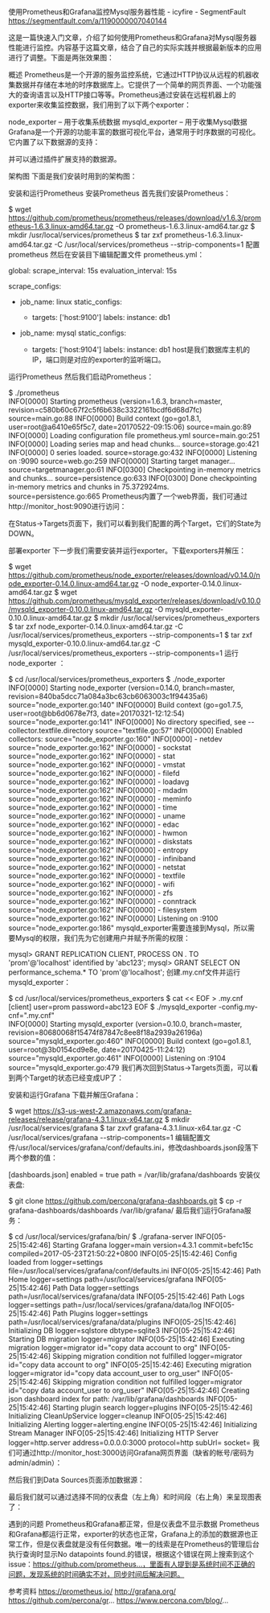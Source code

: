 使用Prometheus和Grafana监控Mysql服务器性能 - icyfire - SegmentFault
https://segmentfault.com/a/1190000007040144

这是一篇快速入门文章，介绍了如何使用Prometheus和Grafana对Mysql服务器性能进行监控。内容基于这篇文章，结合了自己的实际实践并根据最新版本的应用进行了调整。下面是两张效果图：





概述
Prometheus是一个开源的服务监控系统，它通过HTTP协议从远程的机器收集数据并存储在本地的时序数据库上。它提供了一个简单的网页界面、一个功能强大的查询语言以及HTTP接口等等。Prometheus通过安装在远程机器上的exporter来收集监控数据，我们用到了以下两个exporter：

node_exporter – 用于收集系统数据
mysqld_exporter – 用于收集Mysql数据
Grafana是一个开源的功能丰富的数据可视化平台，通常用于时序数据的可视化。它内置了以下数据源的支持：



并可以通过插件扩展支持的数据源。

架构图
下面是我们安装时用到的架构图：



安装和运行Prometheus
安装Prometheus
首先我们安装Prometheus：

$ wget https://github.com/prometheus/prometheus/releases/download/v1.6.3/prometheus-1.6.3.linux-amd64.tar.gz -O prometheus-1.6.3.linux-amd64.tar.gz
$ mkdir /usr/local/services/prometheus
$ tar zxf prometheus-1.6.3.linux-amd64.tar.gz -C /usr/local/services/prometheus --strip-components=1
配置prometheus
然后在安装目下编辑配置文件 prometheus.yml：

global:
  scrape_interval:     15s
  evaluation_interval: 15s

scrape_configs:
  - job_name: linux
    static_configs:
      - targets: ['host:9100']
        labels:
          instance: db1

  - job_name: mysql
    static_configs:
      - targets: ['host:9104']
        labels:
          instance: db1
host是我们数据库主机的IP，端口则是对应的exporter的监听端口。

运行Prometheus
然后我们启动Prometheus：

$ ./prometheus       
INFO[0000] Starting prometheus (version=1.6.3, branch=master, revision=c580b60c67f2c5f6b638c3322161bcdf6d68d7fc)  source=main.go:88
INFO[0000] Build context (go=go1.8.1, user=root@a6410e65f5c7, date=20170522-09:15:06)  source=main.go:89
INFO[0000] Loading configuration file prometheus.yml     source=main.go:251
INFO[0000] Loading series map and head chunks...         source=storage.go:421
INFO[0000] 0 series loaded.                              source=storage.go:432
INFO[0000] Listening on :9090                            source=web.go:259
INFO[0000] Starting target manager...                    source=targetmanager.go:61
INFO[0300] Checkpointing in-memory metrics and chunks...  source=persistence.go:633
INFO[0300] Done checkpointing in-memory metrics and chunks in 75.372924ms.  source=persistence.go:665
Prometheus内置了一个web界面，我们可通过http://monitor_host:9090进行访问：



在Status->Targets页面下，我们可以看到我们配置的两个Target，它们的State为DOWN。



部署exporter
下一步我们需要安装并运行exporter。下载exporters并解压：

$ wget https://github.com/prometheus/node_exporter/releases/download/v0.14.0/node_exporter-0.14.0.linux-amd64.tar.gz -O node_exporter-0.14.0.linux-amd64.tar.gz
$ wget https://github.com/prometheus/mysqld_exporter/releases/download/v0.10.0/mysqld_exporter-0.10.0.linux-amd64.tar.gz -O mysqld_exporter-0.10.0.linux-amd64.tar.gz
$ mkdir /usr/local/services/prometheus_exporters
$ tar zxf node_exporter-0.14.0.linux-amd64.tar.gz -C /usr/local/services/prometheus_exporters --strip-components=1
$ tar zxf mysqld_exporter-0.10.0.linux-amd64.tar.gz -C /usr/local/services/prometheus_exporters --strip-components=1
运行node_exporter ：

$ cd /usr/local/services/prometheus_exporters
$ ./node_exporter 
INFO[0000] Starting node_exporter (version=0.14.0, branch=master, revision=840ba5dcc71a084a3bc63cb6063003c1f94435a6)  source="node_exporter.go:140"
INFO[0000] Build context (go=go1.7.5, user=root@bb6d0678e7f3, date=20170321-12:12:54)  source="node_exporter.go:141"
INFO[0000] No directory specified, see --collector.textfile.directory  source="textfile.go:57"
INFO[0000] Enabled collectors:                           source="node_exporter.go:160"
INFO[0000]  - netdev                                     source="node_exporter.go:162"
INFO[0000]  - sockstat                                   source="node_exporter.go:162"
INFO[0000]  - stat                                       source="node_exporter.go:162"
INFO[0000]  - vmstat                                     source="node_exporter.go:162"
INFO[0000]  - filefd                                     source="node_exporter.go:162"
INFO[0000]  - loadavg                                    source="node_exporter.go:162"
INFO[0000]  - mdadm                                      source="node_exporter.go:162"
INFO[0000]  - meminfo                                    source="node_exporter.go:162"
INFO[0000]  - time                                       source="node_exporter.go:162"
INFO[0000]  - uname                                      source="node_exporter.go:162"
INFO[0000]  - edac                                       source="node_exporter.go:162"
INFO[0000]  - hwmon                                      source="node_exporter.go:162"
INFO[0000]  - diskstats                                  source="node_exporter.go:162"
INFO[0000]  - entropy                                    source="node_exporter.go:162"
INFO[0000]  - infiniband                                 source="node_exporter.go:162"
INFO[0000]  - netstat                                    source="node_exporter.go:162"
INFO[0000]  - textfile                                   source="node_exporter.go:162"
INFO[0000]  - wifi                                       source="node_exporter.go:162"
INFO[0000]  - zfs                                        source="node_exporter.go:162"
INFO[0000]  - conntrack                                  source="node_exporter.go:162"
INFO[0000]  - filesystem                                 source="node_exporter.go:162"
INFO[0000] Listening on :9100                            source="node_exporter.go:186"
mysqld_exporter需要连接到Mysql，所以需要Mysql的权限，我们先为它创建用户并赋予所需的权限：

mysql> GRANT REPLICATION CLIENT, PROCESS ON *.* TO 'prom'@'localhost' identified by 'abc123';
mysql> GRANT SELECT ON performance_schema.* TO 'prom'@'localhost';
创建.my.cnf文件并运行mysqld_exporter：

$ cd /usr/local/services/prometheus_exporters
$ cat << EOF > .my.cnf
[client]
user=prom
password=abc123
EOF
$ ./mysqld_exporter -config.my-cnf=".my.cnf"  
INFO[0000] Starting mysqld_exporter (version=0.10.0, branch=master, revision=80680068f15474f87847c8ee8f18a2939a26196a)  source="mysqld_exporter.go:460"
INFO[0000] Build context (go=go1.8.1, user=root@3b0154cd9e8e, date=20170425-11:24:12)  source="mysqld_exporter.go:461"
INFO[0000] Listening on :9104                            source="mysqld_exporter.go:479
我们再次回到Status->Targets页面，可以看到两个Target的状态已经变成UP了：



安装和运行Grafana
下载并解压Grafana：

$ wget https://s3-us-west-2.amazonaws.com/grafana-releases/release/grafana-4.3.1.linux-x64.tar.gz
$ mkdir /usr/local/services/grafana
$ tar zxvf grafana-4.3.1.linux-x64.tar.gz -C /usr/local/services/grafana  --strip-components=1
编辑配置文件/usr/local/services/grafana/conf/defaults.ini，修改dashboards.json段落下两个参数的值：

[dashboards.json]
enabled = true
path = /var/lib/grafana/dashboards
安装仪表盘:

$ git clone https://github.com/percona/grafana-dashboards.git
$ cp -r grafana-dashboards/dashboards /var/lib/grafana/
最后我们运行Grafana服务：

$ cd /usr/local/services/grafana/bin/
$ ./grafana-server
INFO[05-25|15:42:46] Starting Grafana                         logger=main version=4.3.1 commit=befc15c compiled=2017-05-23T21:50:22+0800
INFO[05-25|15:42:46] Config loaded from                       logger=settings file=/usr/local/services/grafana/conf/defaults.ini
INFO[05-25|15:42:46] Path Home                                logger=settings path=/usr/local/services/grafana
INFO[05-25|15:42:46] Path Data                                logger=settings path=/usr/local/services/grafana/data
INFO[05-25|15:42:46] Path Logs                                logger=settings path=/usr/local/services/grafana/data/log
INFO[05-25|15:42:46] Path Plugins                             logger=settings path=/usr/local/services/grafana/data/plugins
INFO[05-25|15:42:46] Initializing DB                          logger=sqlstore dbtype=sqlite3
INFO[05-25|15:42:46] Starting DB migration                    logger=migrator
INFO[05-25|15:42:46] Executing migration                      logger=migrator id="copy data account to org"
INFO[05-25|15:42:46] Skipping migration condition not fulfilled logger=migrator id="copy data account to org"
INFO[05-25|15:42:46] Executing migration                      logger=migrator id="copy data account_user to org_user"
INFO[05-25|15:42:46] Skipping migration condition not fulfilled logger=migrator id="copy data account_user to org_user"
INFO[05-25|15:42:46] Creating json dashboard index for path: /var/lib/grafana/dashboards 
INFO[05-25|15:42:46] Starting plugin search                   logger=plugins
INFO[05-25|15:42:46] Initializing CleanUpService              logger=cleanup
INFO[05-25|15:42:46] Initializing Alerting                    logger=alerting.engine
INFO[05-25|15:42:46] Initializing Stream Manager 
INFO[05-25|15:42:46] Initializing HTTP Server                 logger=http.server address=0.0.0.0:3000 protocol=http subUrl= socket=
我们可通过http://monitor_host:3000访问Grafana网页界面（缺省的帐号/密码为admin/admin）：





然后我们到Data Sources页面添加数据源：



最后我们就可以通过选择不同的仪表盘（左上角）和时间段（右上角）来呈现图表了：







遇到的问题
Prometheus和Grafana都正常，但是仪表盘不显示数据
Prometheus和Grafana都运行正常，exporter的状态也正常，Grafana上的添加的数据源也正常工作，但是仪表盘就是没有任何数据。唯一的线索是在Prometheus的管理后台执行查询时显示No datapoints found.的错误，根据这个错误在网上搜索到这个issue：https://github.com/prometheus...，里面有人提到是系统时间不正确的问题，发现系统的时间确实不对，同步时间后解决问题。

参考资料
https://prometheus.io/
http://grafana.org/
https://github.com/percona/gr...
https://www.percona.com/blog/...